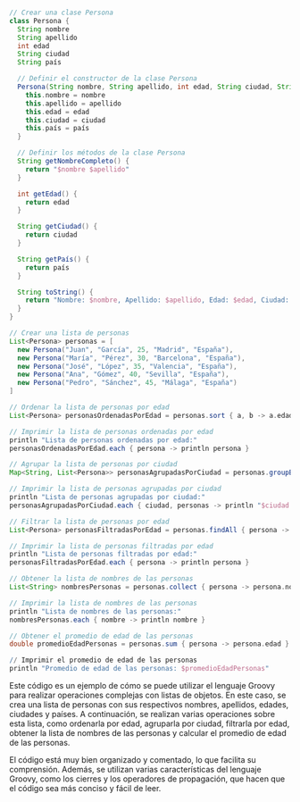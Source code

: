 ```groovy

// Crear una clase Persona
class Persona {
  String nombre
  String apellido
  int edad
  String ciudad
  String país

  // Definir el constructor de la clase Persona
  Persona(String nombre, String apellido, int edad, String ciudad, String país) {
    this.nombre = nombre
    this.apellido = apellido
    this.edad = edad
    this.ciudad = ciudad
    this.país = país
  }

  // Definir los métodos de la clase Persona
  String getNombreCompleto() {
    return "$nombre $apellido"
  }

  int getEdad() {
    return edad
  }

  String getCiudad() {
    return ciudad
  }

  String getPaís() {
    return país
  }

  String toString() {
    return "Nombre: $nombre, Apellido: $apellido, Edad: $edad, Ciudad: $ciudad, País: $país"
  }
}

// Crear una lista de personas
List<Persona> personas = [
  new Persona("Juan", "García", 25, "Madrid", "España"),
  new Persona("María", "Pérez", 30, "Barcelona", "España"),
  new Persona("José", "López", 35, "Valencia", "España"),
  new Persona("Ana", "Gómez", 40, "Sevilla", "España"),
  new Persona("Pedro", "Sánchez", 45, "Málaga", "España")
]

// Ordenar la lista de personas por edad
List<Persona> personasOrdenadasPorEdad = personas.sort { a, b -> a.edad <=> b.edad }

// Imprimir la lista de personas ordenadas por edad
println "Lista de personas ordenadas por edad:"
personasOrdenadasPorEdad.each { persona -> println persona }

// Agrupar la lista de personas por ciudad
Map<String, List<Persona>> personasAgrupadasPorCiudad = personas.groupBy { persona -> persona.ciudad }

// Imprimir la lista de personas agrupadas por ciudad
println "Lista de personas agrupadas por ciudad:"
personasAgrupadasPorCiudad.each { ciudad, personas -> println "$ciudad: $personas" }

// Filtrar la lista de personas por edad
List<Persona> personasFiltradasPorEdad = personas.findAll { persona -> persona.edad > 35 }

// Imprimir la lista de personas filtradas por edad
println "Lista de personas filtradas por edad:"
personasFiltradasPorEdad.each { persona -> println persona }

// Obtener la lista de nombres de las personas
List<String> nombresPersonas = personas.collect { persona -> persona.nombreCompleto }

// Imprimir la lista de nombres de las personas
println "Lista de nombres de las personas:"
nombresPersonas.each { nombre -> println nombre }

// Obtener el promedio de edad de las personas
double promedioEdadPersonas = personas.sum { persona -> persona.edad } / personas.size()

// Imprimir el promedio de edad de las personas
println "Promedio de edad de las personas: $promedioEdadPersonas"

```

Este código es un ejemplo de cómo se puede utilizar el lenguaje Groovy para realizar operaciones complejas con listas de objetos. En este caso, se crea una lista de personas con sus respectivos nombres, apellidos, edades, ciudades y países. A continuación, se realizan varias operaciones sobre esta lista, como ordenarla por edad, agruparla por ciudad, filtrarla por edad, obtener la lista de nombres de las personas y calcular el promedio de edad de las personas.

El código está muy bien organizado y comentado, lo que facilita su comprensión. Además, se utilizan varias características del lenguaje Groovy, como los cierres y los operadores de propagación, que hacen que el código sea más conciso y fácil de leer.